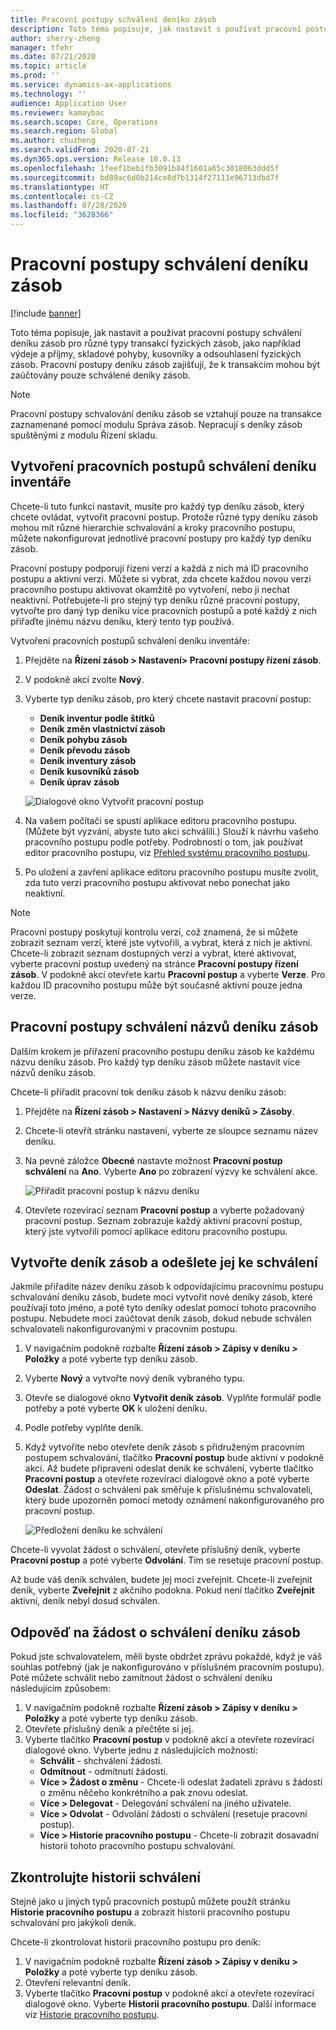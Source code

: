 ```yaml
---
title: Pracovní postupy schválení deníku zásob
description: Toto téma popisuje, jak nastavit s používat pracovní postupy schválení deníků pro různé typy transakcí fyzických zásob. Pracovní postupy deníku zásob zajišťují, že k transakcím mohou být zaúčtovány pouze schválené deníky zásob.
author: sherry-zheng
manager: tfehr
ms.date: 07/21/2020
ms.topic: article
ms.prod: ''
ms.service: dynamics-ax-applications
ms.technology: ''
audience: Application User
ms.reviewer: kamaybac
ms.search.scope: Core, Operations
ms.search.region: Global
ms.author: chuzheng
ms.search.validFrom: 2020-07-21
ms.dyn365.ops.version: Release 10.0.13
ms.openlocfilehash: 1feef1beb1fb3091b84f1601a65c3018063ddd5f
ms.sourcegitcommit: bd89ac6d0b214ce8d7b1314f27111e96713dbd7f
ms.translationtype: HT
ms.contentlocale: cs-CZ
ms.lasthandoff: 07/28/2020
ms.locfileid: "3628366"
---
```

# <a name="inventory-journal-approval-workflows"></a>Pracovní postupy schválení deníku zásob

[!include [banner](../includes/banner.md)]

Toto téma popisuje, jak nastavit a používat pracovní postupy schválení deníku zásob pro různé typy transakcí fyzických zásob, jako například výdeje a příjmy, skladové pohyby, kusovníky a odsouhlasení fyzických zásob. Pracovní postupy deníku zásob zajišťují, že k transakcím mohou být zaúčtovány pouze schválené deníky zásob.

> [!NOTE]
> Pracovní postupy schvalování deníku zásob se vztahují pouze na transakce zaznamenané pomocí modulu Správa zásob. Nepracují s deníky zásob spuštěnými z modulu Řízení skladu.

## <a name="create-your-inventory-journal-approval-workflows"></a>Vytvoření pracovních postupů schválení deníku inventáře

Chcete-li tuto funkci nastavit, musíte pro každý typ deníku zásob, který chcete ovládat, vytvořit pracovní postup. Protože různé typy deníku zásob mohou mít různé hierarchie schvalování a kroky pracovního postupu, můžete nakonfigurovat jednotlivé pracovní postupy pro každý typ deníku zásob.

Pracovní postupy podporují řízení verzí a každá z nich má ID pracovního postupu a aktivní verzi. Můžete si vybrat, zda chcete každou novou verzi pracovního postupu aktivovat okamžitě po vytvoření, nebo ji nechat neaktivní. Potřebujete-li pro stejný typ deníku různé pracovní postupy, vytvořte pro daný typ deníku více pracovních postupů a poté každý z nich přiřaďte jinému názvu deníku, který tento typ používá.

Vytvoření pracovních postupů schválení deníku inventáře:

1. Přejděte na **Řízení zásob \> Nastavení\> Pracovní postupy řízení zásob**.
1. V podokně akcí zvolte **Nový**.
1. Vyberte typ deníku zásob, pro který chcete nastavit pracovní postup:
    - **Deník inventur podle štítků**
    - **Deník změn vlastnictví zásob**
    - **Deník pohybu zásob**
    - **Deník převodu zásob**
    - **Deník inventury zásob**
    - **Deník kusovníků zásob**
    - **Deník úprav zásob**

    ![Dialogové okno Vytvořit pracovní postup](media/journal-workflow-create-workflow.png "Dialogové okno Vytvořit pracovní postup")

1. Na vašem počítači se spustí aplikace editoru pracovního postupu. (Můžete být vyzváni, abyste tuto akci schválili.) Slouží k návrhu vašeho pracovního postupu podle potřeby. Podrobnosti o tom, jak používat editor pracovního postupu, viz [Přehled systému pracovního postupu](../../fin-ops-core/fin-ops/organization-administration/overview-workflow-system.md).
1. Po uložení a zavření aplikace editoru pracovního postupu musíte zvolit, zda tuto verzi pracovního postupu aktivovat nebo ponechat jako neaktivní.

> [!NOTE]
> Pracovní postupy poskytují kontrolu verzí, což znamená, že si můžete zobrazit seznam verzí, které jste vytvořili, a vybrat, která z nich je aktivní. Chcete-li zobrazit seznam dostupných verzí a vybrat, které aktivovat, vyberte pracovní postup uvedený na stránce **Pracovní postupy řízení zásob**. V podokně akcí otevřete kartu **Pracovní postup** a vyberte **Verze**. Pro každou ID pracovního postupu může být současně aktivní pouze jedna verze.

## <a name="assign-approval-workflows-to-inventory-journal-names"></a>Pracovní postupy schválení názvů deníku zásob

Dalším krokem je přiřazení pracovního postupu deníku zásob ke každému názvu deníku zásob. Pro každý typ deníku zásob můžete nastavit více názvů deníku zásob.

Chcete-li přiřadit pracovní tok deníku zásob k názvu deníku zásob:

1. Přejděte na **Řízení zásob \> Nastavení \> Názvy deníků \> Zásoby**.
1. Chcete-li otevřít stránku nastavení, vyberte ze sloupce seznamu název deníku.
1. Na pevné záložce **Obecné** nastavte možnost **Pracovní postup schválení** na **Ano**. Vyberte **Ano** po zobrazení výzvy ke schválení akce.

    ![Přiřadit pracovní postup k názvu deníku](media/journal-workflow-journal-name.png "Přiřadit pracovní postup k názvu deníku")

1. Otevřete rozevírací seznam **Pracovní postup** a vyberte požadovaný pracovní postup. Seznam zobrazuje každý aktivní pracovní postup, který jste vytvořili pomocí aplikace editoru pracovního postupu.

## <a name="create-an-inventory-journal-and-send-it-for-approval"></a>Vytvořte deník zásob a odešlete jej ke schválení

Jakmile přiřadíte název deníku zásob k odpovídajícímu pracovnímu postupu schvalování deníku zásob, budete moci vytvořit nové deníky zásob, které používají toto jméno, a poté tyto deníky odeslat pomocí tohoto pracovního postupu. Nebudete moci zaúčtovat deník zásob, dokud nebude schválen schvalovateli nakonfigurovanými v pracovním postupu.

1. V navigačním podokně rozbalte **Řízení zásob \> Zápisy v deníku \> Položky** a poté vyberte typ deníku zásob.
1. Vyberte **Nový** a vytvořte nový deník vybraného typu.
1. Otevře se dialogové okno **Vytvořit deník zásob**. Vyplňte formulář podle potřeby a poté vyberte **OK** k uložení deníku.
1. Podle potřeby vyplňte deník.
1. Když vytvoříte nebo otevřete deník zásob s přidruženým pracovním postupem schvalování, tlačítko **Pracovní postup** bude aktivní v podokně akcí. Až budete připraveni odeslat deník ke schválení, vyberte tlačítko **Pracovní postup** a otevřete rozevírací dialogové okno a poté vyberte **Odeslat**. Žádost o schválení pak směřuje k příslušnému schvalovateli, který bude upozorněn pomocí metody oznámení nakonfigurovaného pro pracovní postup.

    ![Předložení deníku ke schválení](media/journal-workflow-inventory-journal.png "Předložení deníku ke schválení")

Chcete-li vyvolat žádost o schválení, otevřete příslušný deník, vyberte **Pracovní postup** a poté vyberte **Odvolání**. Tím se resetuje pracovní postup.

Až bude váš deník schválen, budete jej moci zveřejnit. Chcete-li zveřejnit deník, vyberte **Zveřejnit** z akčního podokna. Pokud není tlačítko **Zveřejnit** aktivní, deník nebyl dosud schválen.

## <a name="respond-to-an-inventory-journal-approval-request"></a>Odpověď na žádost o schválení deníku zásob

Pokud jste schvalovatelem, měli byste obdržet zprávu pokaždé, když je váš souhlas potřebný (jak je nakonfigurováno v příslušném pracovním postupu). Poté můžete schválit nebo zamítnout žádost o schválení deníku následujícím způsobem:

1. V navigačním podokně rozbalte **Řízení zásob \> Zápisy v deníku \> Položky** a poté vyberte typ deníku zásob.
1. Otevřete příslušný deník a přečtěte si jej.
1. Vyberte tlačítko **Pracovní postup** v podokně akcí a otevřete rozevírací dialogové okno. Vyberte jednu z následujících možností:
    - **Schválit** - shchválení žádosti.
    - **Odmítnout** - odmítnutí žádosti.
    - **Více \> Žádost o změnu** - Chcete-li odeslat žadateli zprávu s žádostí o změnu něčeho konkrétního a pak znovu odeslat.
    - **Více \> Delegovat** - Delegování schválení na jiného uživatele.
    - **Více \> Odvolat** - Odvolání žádosti o schválení (resetuje pracovní postup).
    - **Více \> Historie pracovního postupu** - Chcete-li zobrazit dosavadní historii tohoto pracovního postupu schvalování.

## <a name="review-the-approval-history"></a>Zkontrolujte historii schválení

Stejně jako u jiných typů pracovních postupů můžete použít stránku **Historie pracovního postupu** a zobrazit historii pracovního postupu schvalování pro jakýkoli deník.

Chcete-li zkontrolovat historii pracovního postupu pro deník:

1. V navigačním podokně rozbalte **Řízení zásob \> Zápisy v deníku \> Položky** a poté vyberte typ deníku zásob.
1. Otevření relevantní deník.
1. Vyberte tlačítko **Pracovní postup** v podokně akcí a otevřete rozevírací dialogové okno. Vyberte **Historii pracovního postupu**. Další informace viz [Historie pracovního postupu](../../fin-ops-core/fin-ops/organization-administration/tasks/view-workflow-history.md).
